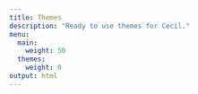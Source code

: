 ```yaml
---
title: Themes
description: "Ready to use themes for Cecil."
menu:
  main:
    weight: 50
  themes:
    weight: 0
output: html
---
```

